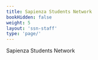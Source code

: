 ```yaml
---
title: Sapienza Students Network
bookHidden: false
weight: 5
layout: 'ssn-staff'
type: 'page/'
---
```


Sapienza Students Network